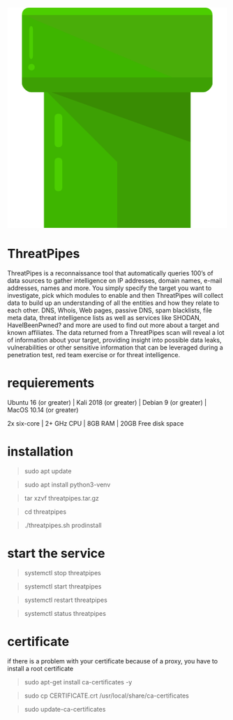 ![alt text](https://github.com/G0urmetD/ThreatPipes/blob/master/pipes.png?raw=true)
# ThreatPipes
ThreatPipes is a reconnaissance tool that automatically queries 100’s of data sources to gather intelligence on IP addresses, domain names, e-mail addresses, names and more.
You simply specify the target you want to investigate, pick which modules to enable and then ThreatPipes will collect data to build up an understanding of all the entities and how they relate to each other.
DNS, Whois, Web pages, passive DNS, spam blacklists, file meta data, threat intelligence lists as well as services like SHODAN, HaveIBeenPwned? and more are used to find out more about a target and known affiliates.
The data returned from a ThreatPipes scan will reveal a lot of information about your target, providing insight into possible data leaks, vulnerabilities or other sensitive information that can be leveraged during a penetration test, red team exercise or for threat intelligence.

# requierements
Ubuntu 16 (or greater) |
Kali 2018 (or greater) |
Debian 9 (or greater) |
MacOS 10.14 (or greater)

2x six-core |
2+ GHz CPU |
8GB RAM |
20GB Free disk space

# installation
>sudo apt update

>sudo apt install python3-venv

>tar xzvf threatpipes.tar.gz

>cd threatpipes

>./threatpipes.sh prodinstall


# start the service
>systemctl stop threatpipes

>systemctl start threatpipes

>systemctl restart threatpipes

>systemctl status threatpipes


# certificate
if there is a problem with your certificate because of a proxy, you have to install a root certificate
>sudo apt-get install ca-certificates -y

>sudo cp CERTIFICATE.crt /usr/local/share/ca-certificates

>sudo update-ca-certificates
